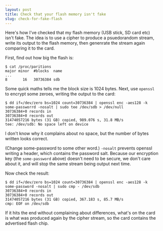 ```yaml
---
layout: post
title: Check that your flash memory isn't fake
slug: check-for-fake-flash
---
```


Here's how I've checked that my flash memory (USB stick, SD card etc) isn't fake.  The idea is to use a cipher to produce a psuedorandom stream, write its output to the flash memory, then genenrate the stream again comparing it to the card.

First, find out how big the flash is:

    $ cat /proc/paritions
    major minor  #blocks  name
    ...
    8       16   30736384 sdb

Some quick maths tells me the block size is 1024 bytes.  Next, use `openssl` to encrypt some zeroes, writing the output to the card:

    $ dd if=/dev/zero bs=1024 count=30736384 | openssl enc -aes128 -k some-passworrd -nosalt | sudo tee /dev/sdb > /dev/null
    30736384+0 records in
    30736384+0 records out
    31474057216 bytes (31 GB) copied, 989.076 s, 31.8 MB/s
    tee: /dev/sdb: No space left on device

I don't know why it complains about no space, but the number of bytes written looks correct.

(Change some-password to some other word.)  `-nosalt` prevents openssl writing a header, which contains the password salt.  Because our encryption key (the `some-password` above) doesn't need to be secure, we don't care about it, and will stop the same stream being output next time.

Now check the result:

    $ dd if=/dev/zero bs=1024 count=30736384 | openssl enc -aes128 -k some-password -nosalt | sudo cmp - /dev/sdb
    30736384+0 records in
    30736384+0 records out
    31474057216 bytes (31 GB) copied, 367.183 s, 85.7 MB/s
    cmp: EOF on /dev/sdb

If it hits the end without complaining about differences, what's on the card is what was produced again by the cipher stream, so the card contains the advertised flash chip.

